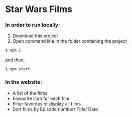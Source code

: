 # Star Wars Films

### In order to run locally:

1. Download this project
2. Open command line in the folder containing the project

```sh
$ npm i
```

and then,

```sh
$ npm start
```

### In the website:
- A list of the films
- Favoorite icon for each film
- Filter favorites or display all films
- Sort films by Episode number/ Title/ Date
